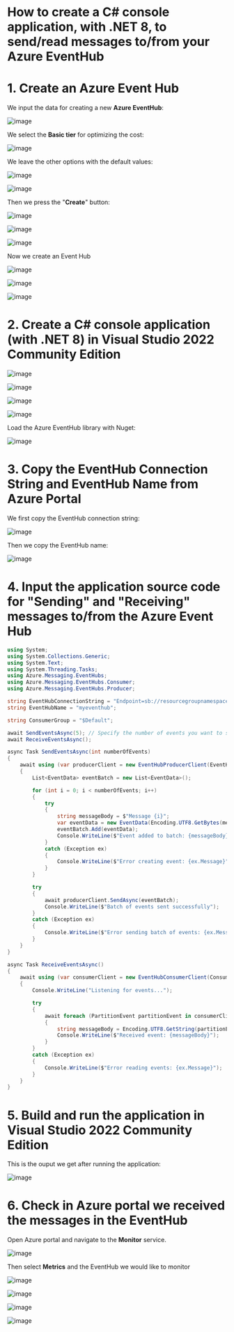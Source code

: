 # How to create a C# console application, with .NET 8, to send/read messages to/from your Azure EventHub

# 1. Create an Azure Event Hub

We input the data for creating a new **Azure EventHub**:

![image](https://github.com/luiscoco/Azure_EventHub/assets/32194879/73e5e771-b63d-4cea-abe9-786cc46c331f)

We select the **Basic tier** for optimizing the cost:

![image](https://github.com/luiscoco/Azure_EventHub/assets/32194879/358c4036-fd46-44b0-aba2-f6084a288bd0)

We leave the other options with the default values:

![image](https://github.com/luiscoco/Azure_EventHub/assets/32194879/42c982bc-58cc-4b6b-8355-c608e8ce43c3)

![image](https://github.com/luiscoco/Azure_EventHub/assets/32194879/42c6da99-5565-40df-a222-b089994041f1)

Then we press the "**Create**" button:

![image](https://github.com/luiscoco/Azure_EventHub/assets/32194879/c51483d9-1a4e-4874-b7f9-122e067db790)

![image](https://github.com/luiscoco/Azure_EventHub/assets/32194879/8aa1372f-47e4-4a71-ae9a-a5b86dd665e3)

![image](https://github.com/luiscoco/Azure_EventHub/assets/32194879/beda6c87-08bd-4278-8be6-16beadc0359e)

Now we create an Event Hub

![image](https://github.com/luiscoco/Azure_EventHub/assets/32194879/a6af56eb-476d-4403-b88f-b7472a9af8ac)

![image](https://github.com/luiscoco/Azure_EventHub/assets/32194879/4a4a14bf-67e2-4b45-9378-39ca3d8c6a4b)

![image](https://github.com/luiscoco/Azure_EventHub/assets/32194879/9a885d2c-2bbf-469f-8b4c-fe60ce5e42d8)

# 2. Create a C# console application (with .NET 8) in Visual Studio 2022 Community Edition

![image](https://github.com/luiscoco/Azure_EventHub/assets/32194879/dc12bdb8-c1b3-4f1d-8df2-42fa798fa3cd)

![image](https://github.com/luiscoco/Azure_EventHub/assets/32194879/2348157a-e2f6-44c7-9de6-64304813a852)

![image](https://github.com/luiscoco/Azure_EventHub/assets/32194879/05daad0a-8dec-4119-8f90-8c0cd6cab158)

![image](https://github.com/luiscoco/Azure_EventHub/assets/32194879/be31e079-d8ac-47eb-8238-7bb2107a2485)

Load the Azure EventHub library with Nuget:

![image](https://github.com/luiscoco/Azure_EventHub/assets/32194879/355c3988-776e-44eb-a0e2-a691327b4971)

# 3. Copy the EventHub Connection String and EventHub Name from Azure Portal

We first copy the EventHub connection string:

![image](https://github.com/luiscoco/Azure_EventHub/assets/32194879/9fb020a7-238f-4808-8dbd-865768245aaf)

Then we copy the EventHub name:

![image](https://github.com/luiscoco/Azure_EventHub/assets/32194879/03e2cd33-46e4-4e3c-8a50-05728624ac86)

# 4. Input the application source code for "Sending" and "Receiving" messages to/from the Azure Event Hub

```csharp
using System;
using System.Collections.Generic;
using System.Text;
using System.Threading.Tasks;
using Azure.Messaging.EventHubs;
using Azure.Messaging.EventHubs.Consumer;
using Azure.Messaging.EventHubs.Producer;

string EventHubConnectionString = "Endpoint=sb://resourcegroupnamespace1.servicebus.windows.net/;SharedAccessKeyName=RootManageSharedAccessKey;SharedAccessKey=ojE7f1xAMJ2gpwK1zmsdwkQ4YdC65bhQR+AEhJX8PDM=";
string EventHubName = "myeventhub";

string ConsumerGroup = "$Default";

await SendEventsAsync(5); // Specify the number of events you want to send
await ReceiveEventsAsync();

async Task SendEventsAsync(int numberOfEvents)
{
    await using (var producerClient = new EventHubProducerClient(EventHubConnectionString, EventHubName))
    {
        List<EventData> eventBatch = new List<EventData>();

        for (int i = 0; i < numberOfEvents; i++)
        {
            try
            {
                string messageBody = $"Message {i}";
                var eventData = new EventData(Encoding.UTF8.GetBytes(messageBody));
                eventBatch.Add(eventData);
                Console.WriteLine($"Event added to batch: {messageBody}");
            }
            catch (Exception ex)
            {
                Console.WriteLine($"Error creating event: {ex.Message}");
            }
        }

        try
        {
            await producerClient.SendAsync(eventBatch);
            Console.WriteLine($"Batch of events sent successfully");
        }
        catch (Exception ex)
        {
            Console.WriteLine($"Error sending batch of events: {ex.Message}");
        }
    }
}

async Task ReceiveEventsAsync()
{
    await using (var consumerClient = new EventHubConsumerClient(ConsumerGroup, EventHubConnectionString, EventHubName))
    {
        Console.WriteLine("Listening for events...");

        try
        {
            await foreach (PartitionEvent partitionEvent in consumerClient.ReadEventsAsync())
            {
                string messageBody = Encoding.UTF8.GetString(partitionEvent.Data.Body.ToArray());
                Console.WriteLine($"Received event: {messageBody}");
            }
        }
        catch (Exception ex)
        {
            Console.WriteLine($"Error reading events: {ex.Message}");
        }
    }
}
```


# 5. Build and run the application in Visual Studio 2022 Community Edition

This is the ouput we get after running the application:

![image](https://github.com/luiscoco/Azure_EventHub/assets/32194879/e1f3f4d5-1ddc-42d3-8065-cea0fe1c86b4)


# 6. Check in Azure portal we received the messages in the EventHub

Open Azure portal and navigate to the **Monitor** service. 

![image](https://github.com/luiscoco/Azure_EventHub/assets/32194879/c2912ec6-503c-4f48-8dc2-4d5f222d8cf9)

Then select **Metrics** and the EventHub we would like to monitor

![image](https://github.com/luiscoco/Azure_EventHub/assets/32194879/8abba4d7-f50e-462c-81a5-1a21d0854856)

![image](https://github.com/luiscoco/Azure_EventHub/assets/32194879/fcb93c52-bd38-42cd-9902-d39e6066789b)

![image](https://github.com/luiscoco/Azure_EventHub/assets/32194879/7d094d23-d112-4c57-9638-2eae097d69d0)

![image](https://github.com/luiscoco/Azure_EventHub/assets/32194879/fbfdbac8-f35f-470f-a4b1-a38c32c243ee)


